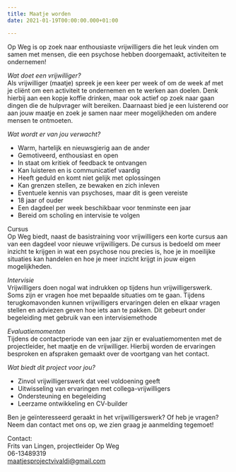 ```yaml
---
title: Maatje worden
date: 2021-01-19T00:00:00.000+01:00

---
```

Op Weg is op zoek naar enthousiaste vrijwilligers die het leuk vinden om samen met mensen, die een psychose hebben doorgemaakt, activiteiten te ondernemen!

_Wat doet een vrijwilliger?_  
Als vrijwilliger (maatje) spreek je een keer per week of om de week af met je cliënt om een activiteit te ondernemen en te werken aan doelen. Denk hierbij aan een kopje koffie drinken, maar ook actief op zoek naar gaan dingen die de hulpvrager wilt bereiken. Daarnaast bied je een luisterend oor aan jouw maatje en zoek je samen naar meer mogelijkheden om andere mensen te ontmoeten.

_Wat wordt er van jou verwacht?_

* Warm, hartelijk en nieuwsgierig aan de ander
* Gemotiveerd, enthousiast en open
* In staat om kritiek of feedback te ontvangen
* Kan luisteren en is communicatief vaardig
* Heeft geduld en komt niet gelijk met oplossingen
* Kan grenzen stellen, ze bewaken en zich inleven
* Eventuele kennis van psychoses, maar dit is geen vereiste
* 18 jaar of ouder
* Een dagdeel per week beschikbaar voor tenminste een jaar
* Bereid om scholing en intervisie te volgen

Cursus  
Op Weg biedt, naast de basistraining voor vrijwilligers een korte cursus aan van een dagdeel voor nieuwe vrijwilligers. De cursus is bedoeld om meer inzicht te krijgen in wat een psychose nou precies is, hoe je in moeilijke situaties kan handelen en hoe je meer inzicht krijgt in jouw eigen mogelijkheden.

_Intervisie_  
Vrijwilligers doen nogal wat indrukken op tijdens hun vrijwilligerswerk. Soms zijn er vragen hoe met bepaalde situaties om te gaan. Tijdens terugkomavonden kunnen vrijwilligers ervaringen delen en elkaar vragen stellen en adviezen geven hoe iets aan te pakken. Dit gebeurt onder begeleiding met gebruik van een intervisiemethode

_Evaluatiemomenten_  
Tijdens de contactperiode van een jaar zijn er evaluatiemomenten met de projectleider, het maatje en de vrijwilliger. Hierbij worden de ervaringen besproken en afspraken gemaakt over de voortgang van het contact.

_Wat biedt dit project voor jou?_

* Zinvol vrijwilligerswerk dat veel voldoening geeft
* Uitwisseling van ervaringen met collega-vrijwilligers
* Ondersteuning en begeleiding
* Leerzame ontwikkeling en CV-builder

Ben je geïnteresseerd geraakt in het vrijwilligerswerk? Of heb je vragen?  
Neem dan contact met ons op, we zien graag je aanmelding tegemoet!

Contact:  
Frits van Lingen, projectleider Op Weg  
06-13489319  
[maatjesprojectvivaldi@gmail.com](mailto:maatjesprojectvivaldi@gmail.com)